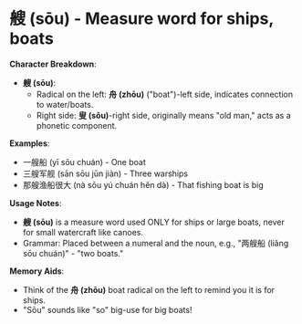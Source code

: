 # **艘 (sōu) - Measure word for ships, boats**

**Character Breakdown**:  
- **艘 (sōu)**:
  - Radical on the left: **舟 (zhōu)** ("boat")-left side, indicates connection to water/boats.
  - Right side: **叟 (sǒu)**-right side, originally means "old man," acts as a phonetic component.

**Examples**:  
- 一艘船 (yī sōu chuán) - One boat  
- 三艘军舰 (sān sōu jūn jiàn) - Three warships  
- 那艘渔船很大 (nà sōu yú chuán hěn dà) - That fishing boat is big

**Usage Notes**:  
- **艘 (sōu)** is a measure word used ONLY for ships or large boats, never for small watercraft like canoes.  
- Grammar: Placed between a numeral and the noun, e.g., "两艘船 (liǎng sōu chuán)" - "two boats."

**Memory Aids**:  
- Think of the **舟 (zhōu)** boat radical on the left to remind you it is for ships.  
- "Sōu" sounds like "so" big-use for big boats!